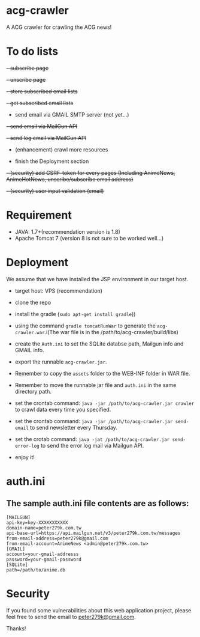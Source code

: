 # acg-crawler
A ACG crawler for crawling the ACG news!

# To do lists
~~- subscribe page~~

~~- unscribe page~~

~~- store subscribed email lists~~

~~- get subscribed email lists~~

- send email via GMAIL SMTP server (not yet...)

~~- send email via MailGun API~~

~~- send log email via MailGun API~~

- (enhancement) crawl more resources

- finish the Deployment section

~~- (security) add CSRF-token for every pages
(Including AnimeNews, AnimeHotNews, unscribe/subscribe email address)~~

~~- (security) user input validation (email)~~

# Requirement
- JAVA: 1.7+(recommendation version is 1.8)
- Apache Tomcat 7 (version 8 is not sure to be worked well...)

# Deployment
We assume that we have installed the JSP environment in our target host.

- target host: VPS (recommendation)
- clone the repo
- install the gradle (```sudo apt-get install gradle```)) 
- using the command ```gradle tomcatRunWar``` to generate the ```acg-crawler.war```.i(The war file is in the /path/to/acg-crawler/build/libs)
- create the ```Auth.ini``` to set the SQLite databse path, Mailgun info and GMAIL info.
- export the runnable ```acg-crawler.jar```.
- Remember to copy the ```assets``` folder to the WEB-INF folder in WAR file.
- Remember to move the runnable jar file and ```auth.ini``` in the same directory path.
- set the crontab command: ```java -jar /path/to/acg-crawler.jar crawler``` to crawl data every time you specified.
- set the crontab command: ```java -jar /path/to/acg-crawler.jar send-email``` to send newsletter every Thursday.
- set the crotab command: ```java -jat /path/to/acg-crawler.jar send-error-log``` to send the error log mail via Mailgun API.

- enjoy it!

# auth.ini
## The sample auth.ini file contents are as follows:

```
[MAILGUN]
api-key=key-XXXXXXXXXXX
domain-name=peter279k.com.tw
api-base-url=https://api.mailgun.net/v3/peter279k.com.tw/messages
from-email-address=peter279k@gmail.com
from-email-account=AnimeNews <admin@peter279k.com.tw>
[GMAIL]
account=your-gmail-addresss
password=your-gmail-password
[SQLite]
path=/path/to/anime.db
```

# Security
If you found some vulnerabilities about this web application project, please feel free to send the email to peter279k@gmail.com.

Thanks!
